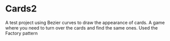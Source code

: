 # Cards2

A test project using Bezier curves to draw the appearance of cards. A game where you need to turn over the cards and find the same ones. Used the Factory pattern

